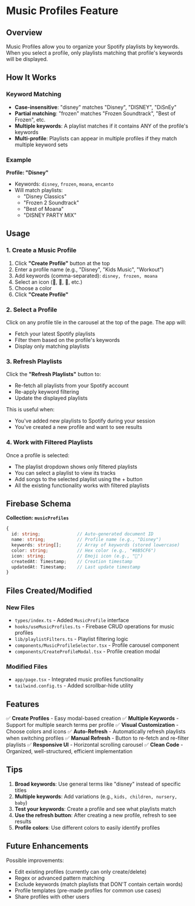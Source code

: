 # Music Profiles Feature

## Overview

Music Profiles allow you to organize your Spotify playlists by keywords. When you select a profile, only playlists matching that profile's keywords will be displayed.

## How It Works

### Keyword Matching
- **Case-insensitive**: "disney" matches "Disney", "DISNEY", "DiSnEy"
- **Partial matching**: "frozen" matches "Frozen Soundtrack", "Best of Frozen", etc.
- **Multiple keywords**: A playlist matches if it contains ANY of the profile's keywords
- **Multi-profile**: Playlists can appear in multiple profiles if they match multiple keyword sets

### Example

**Profile: "Disney"**
- Keywords: `disney`, `frozen`, `moana`, `encanto`
- Will match playlists:
  - "Disney Classics"
  - "Frozen 2 Soundtrack"
  - "Best of Moana"
  - "DISNEY PARTY MIX"

## Usage

### 1. Create a Music Profile

1. Click **"Create Profile"** button at the top
2. Enter a profile name (e.g., "Disney", "Kids Music", "Workout")
3. Add keywords (comma-separated): `disney, frozen, moana`
4. Select an icon (🎵, 🎸, 🎹, etc.)
5. Choose a color
6. Click **"Create Profile"**

### 2. Select a Profile

Click on any profile tile in the carousel at the top of the page. The app will:
- Fetch your latest Spotify playlists
- Filter them based on the profile's keywords
- Display only matching playlists

### 3. Refresh Playlists

Click the **"Refresh Playlists"** button to:
- Re-fetch all playlists from your Spotify account
- Re-apply keyword filtering
- Update the displayed playlists

This is useful when:
- You've added new playlists to Spotify during your session
- You've created a new profile and want to see results

### 4. Work with Filtered Playlists

Once a profile is selected:
- The playlist dropdown shows only filtered playlists
- You can select a playlist to view its tracks
- Add songs to the selected playlist using the + button
- All the existing functionality works with filtered playlists

## Firebase Schema

**Collection: `musicProfiles`**

```typescript
{
  id: string;              // Auto-generated document ID
  name: string;            // Profile name (e.g., "Disney")
  keywords: string[];      // Array of keywords (stored lowercase)
  color: string;           // Hex color (e.g., "#8B5CF6")
  icon: string;            // Emoji icon (e.g., "🎵")
  createdAt: Timestamp;    // Creation timestamp
  updatedAt: Timestamp;    // Last update timestamp
}
```

## Files Created/Modified

### New Files
- `types/index.ts` - Added `MusicProfile` interface
- `hooks/useMusicProfiles.ts` - Firebase CRUD operations for music profiles
- `lib/playlistFilters.ts` - Playlist filtering logic
- `components/MusicProfileSelector.tsx` - Profile carousel component
- `components/CreateProfileModal.tsx` - Profile creation modal

### Modified Files
- `app/page.tsx` - Integrated music profiles functionality
- `tailwind.config.ts` - Added scrollbar-hide utility

## Features

✅ **Create Profiles** - Easy modal-based creation
✅ **Multiple Keywords** - Support for multiple search terms per profile
✅ **Visual Customization** - Choose colors and icons
✅ **Auto-Refresh** - Automatically refresh playlists when switching profiles
✅ **Manual Refresh** - Button to re-fetch and re-filter playlists
✅ **Responsive UI** - Horizontal scrolling carousel
✅ **Clean Code** - Organized, well-structured, efficient implementation

## Tips

1. **Broad keywords**: Use general terms like "disney" instead of specific titles
2. **Multiple keywords**: Add variations (e.g., `kids, children, nursery, baby`)
3. **Test your keywords**: Create a profile and see what playlists match
4. **Use the refresh button**: After creating a new profile, refresh to see results
5. **Profile colors**: Use different colors to easily identify profiles

## Future Enhancements

Possible improvements:
- Edit existing profiles (currently can only create/delete)
- Regex or advanced pattern matching
- Exclude keywords (match playlists that DON'T contain certain words)
- Profile templates (pre-made profiles for common use cases)
- Share profiles with other users
